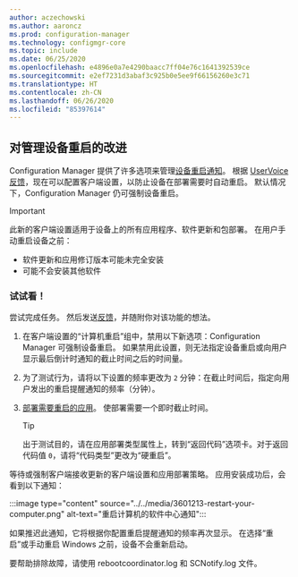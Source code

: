 ```yaml
---
author: aczechowski
ms.author: aaroncz
ms.prod: configuration-manager
ms.technology: configmgr-core
ms.topic: include
ms.date: 06/25/2020
ms.openlocfilehash: e4896e0a7e4290baacc7ff04e76c1641392539ce
ms.sourcegitcommit: e2ef7231d3abaf3c925b0e5ee9f66156260e3c71
ms.translationtype: HT
ms.contentlocale: zh-CN
ms.lasthandoff: 06/26/2020
ms.locfileid: "85397614"
---
```

## <a name="improvements-to-managing-device-restarts"></a><a name="bkmk_restart"></a> 对管理设备重启的改进

<!--3601213-->

Configuration Manager 提供了许多选项来管理[设备重启通知](../../../../clients/deploy/device-restart-notifications.md)。 根据 [UserVoice 反馈](https://configurationmanager.uservoice.com/forums/300492-ideas/suggestions/8373180-prompt-users-for-reboot-but-never-force-it)，现在可以配置客户端设置，以防止设备在部署需要时自动重启。 默认情况下，Configuration Manager 仍可强制设备重启。

> [!IMPORTANT]
> 此新的客户端设置适用于设备上的所有应用程序、软件更新和包部署。 在用户手动重启设备之前：
>
> - 软件更新和应用修订版本可能未完全安装
> - 可能不会安装其他软件

### <a name="try-it-out"></a>试试看！

尝试完成任务。 然后发送[反馈](../../technical-preview-2003.md#bkmk_feedback)，并随附你对该功能的想法。

1. 在客户端设置的“计算机重启”组中，禁用以下新选项：Configuration Manager 可强制设备重启。 如果禁用此设置，则无法指定设备重启或向用户显示最后倒计时通知的截止时间之后的时间量。

1. 为了测试行为，请将以下设置的频率更改为 `2` 分钟：在截止时间后，指定向用户发出的重启提醒通知的频率（分钟）。

1. [部署需要重启的应用](../../../../../apps/deploy-use/deploy-applications.md)。 使部署需要一个即时截止时间。

    > [!TIP]
    > 出于测试目的，请在应用部署类型属性上，转到“返回代码”选项卡。对于返回代码值 `0`，请将“代码类型”更改为“硬重启”。

等待或强制客户端接收更新的客户端设置和应用部署策略。 应用安装成功后，会看到以下通知：

:::image type="content" source="../../media/3601213-restart-your-computer.png" alt-text="重启计算机的软件中心通知":::

如果推迟此通知，它将根据你配置重启提醒通知的频率再次显示。 在选择“重启”或手动重启 Windows 之前，设备不会重新启动。

要帮助排除故障，请使用 rebootcoordinator.log 和 SCNotify.log 文件。
